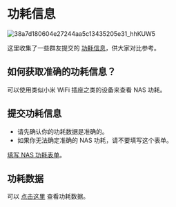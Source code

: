 # 功耗信息

![38a7d180604e27244aa5c13435205e31_hhKUW5](https://img-1255332810.cos.ap-chengdu.myqcloud.com/38a7d180604e27244aa5c13435205e31_hhKUW5.jpg)

这里收集了一些群友提交的 [功耗信息](https://wiki.slarker.me/nas_power.html)，供大家对比参考。

## 如何获取准确的功耗信息？

可以使用类似小米 WiFi 插座之类的设备来查看 NAS 功耗。

## 提交功耗信息

- 请先确认你的功耗数据是准确的。
- 如果你无法确定准确的 NAS 功耗，请不要填写这个表单。

[填写 NAS 功耗表单](https://jsj.top/f/nofBDL)。

## 功耗数据

可以 [点击这里](https://wiki.slarker.me/nas_power.html) 查看功耗数据。